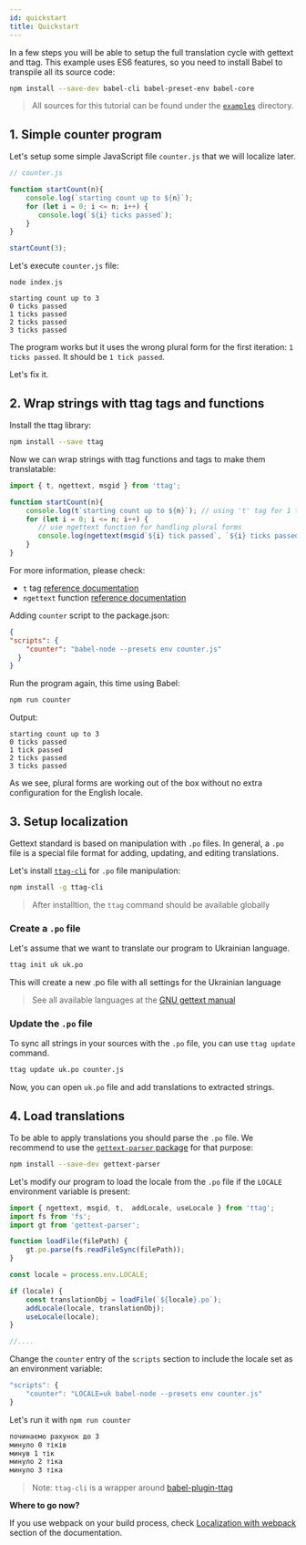 ```yaml
---
id: quickstart
title: Quickstart
---
```


In a few steps you will be able to setup the full translation cycle with gettext and ttag.
This example uses ES6 features, so you need to install Babel to transpile all its source code:

```bash
npm install --save-dev babel-cli babel-preset-env babel-core
```

> All sources for this tutorial can be found under the [`examples`](https://github.com/ttag-org/ttag/tree/master/examples/quickstart)
> directory.

<!-- toc -->

## 1. Simple counter program

Let's setup some simple JavaScript file `counter.js` that we will localize later.

```js
// counter.js

function startCount(n){
    console.log(`starting count up to ${n}`);
    for (let i = 0; i <= n; i++) {
       console.log(`${i} ticks passed`);
    }
}

startCount(3);
```

Let's execute `counter.js` file:

```
node index.js

starting count up to 3
0 ticks passed
1 ticks passed
2 ticks passed
3 ticks passed
```

The program works but it uses the wrong plural form for the first iteration: `1 ticks passed`. It should be `1 tick passed`.

Let's fix it.

## 2. Wrap strings with ttag tags and functions

Install the ttag library:

```bash
npm install --save ttag
```

Now we can wrap strings with ttag functions and tags to make them translatable:

```js
import { t, ngettext, msgid } from 'ttag';

function startCount(n){
    console.log(t`starting count up to ${n}`); // using 't' tag for 1 to 1 translations
    for (let i = 0; i <= n; i++) {
       // use ngettext function for handling plural forms
       console.log(ngettext(msgid`${i} tick passed`, `${i} ticks passed`, i));
    }
}
```

For more information, please check:

* `t` tag [reference documentation](reference-t-tag.md)
* `ngettext` function [reference documentation](reference-ngettext.md)

Adding `counter` script to the package.json:

```json
{
"scripts": {
    "counter": "babel-node --presets env counter.js"
  }
}
```

Run the program again, this time using Babel:

```bash
npm run counter
```

Output:

```
starting count up to 3
0 ticks passed
1 tick passed
2 ticks passed
3 ticks passed
```

As we see, plural forms are working out of the box without no extra configuration for the English locale.

## 3. Setup localization
Gettext standard is based on manipulation with `.po` files. In general, a `.po` file is a special file format
for adding, updating, and editing translations.

Let's install [`ttag-cli`](https://github.com/ttag-org/ttag-cli) for `.po` file manipulation:

```bash
npm install -g ttag-cli
``` 

> After installtion, the `ttag` command should be available globally

### Create a `.po` file
Let's assume that we want to translate our program to Ukrainian language.

```bash
ttag init uk uk.po
```

This will create a new .po file with all settings for the Ukrainian language

> See all available languages at the [GNU gettext manual](https://www.gnu.org/software/gettext/manual/html_node/Usual-Language-Codes.html)

### Update the `.po` file
To sync all strings in your sources with the `.po` file, you can use `ttag update` command.

```bash
ttag update uk.po counter.js
```
Now, you can open `uk.po` file and add translations to extracted strings.

## 4. Load translations
To be able to apply translations you should parse the `.po` file. We recommend to use the 
[`gettext-parser` package](https://www.npmjs.com/package/gettext-parser) for that purpose:

```bash
npm install --save-dev gettext-parser
```

Let's modify our program to load the locale from the `.po` file if the `LOCALE` environment variable
is present:

```js
import { ngettext, msgid, t,  addLocale, useLocale } from 'ttag';
import fs from 'fs';
import gt from 'gettext-parser';

function loadFile(filePath) {
    gt.po.parse(fs.readFileSync(filePath));
}

const locale = process.env.LOCALE;

if (locale) {
    const translationObj = loadFile(`${locale}.po`);
    addLocale(locale, translationObj);
    useLocale(locale);
}

//....
```

Change the `counter` entry of the `scripts` section to include the locale set as an environment variable:

```js
"scripts": {
    "counter": "LOCALE=uk babel-node --presets env counter.js"
}
```

Let's run it with `npm run counter`
```bash
починаємо рахунок до 3
минуло 0 тіків
минув 1 тік
минуло 2 тіка
минуло 3 тіка
```

> Note: `ttag-cli` is a wrapper around [babel-plugin-ttag](https://github.com/ttag/babel-plugin-ttag)

**Where to go now?**  

If you use webpack on your build process, check [Localization with webpack](localization-with-webpack.md) section of the documentation.
